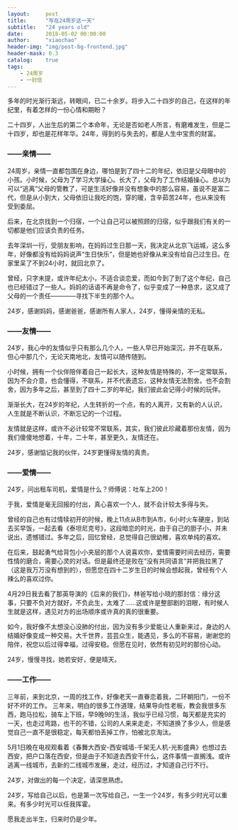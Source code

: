 ```yaml
---
layout:     post
title:      "写在24周岁这一天"
subtitle:   "24 years old"
date:       2018-05-02 00:00:00
author:     "xiaochao"
header-img: "img/post-bg-frontend.jpg"
header-mask: 0.3
catalog:    true
tags:
    - 24周岁
    - 一封信
---
```


  多年的时光渐行渐远，转眼间，已二十余岁。将步入二十四岁的自己，在这样的年纪里，有着怎样的一份心情和期盼？
  
  二十四岁，人出生后的第二个本命年，无论是否如老人所言，有磨难发生，但是二十四岁，却也是花样年华。24年，得到的与失去的，都是人生中宝贵的财富。
  
### ——亲情——

  24周岁，亲情一直都包围在身边，哪怕是到了四十二的年纪，依旧是父母眼中的小孩。小时候，父母为了学习大学操心。长大了，父母为了工作结婚操心。总以为可以“逃离”父母的管教了，可是生活好像并没有想象中的那么容易，虽说不是富二代，但是从小到大，父母依旧让我吃的饱，穿的暖，含辛茹苦24年，也从来没有受到委屈。
  
  后来，在北京找到一个归宿，一个让自己可以被照顾的归宿，似乎跟我们有关的一切都是他们应该负责的任务。
  
  去年深圳一行，受朋友影响，在妈妈过生日那一天，我决定从北京飞运城，这么多年，好像都没有给妈妈说声“生日快乐”，但是她也好像从来没有给自己过生日。在家里呆了不到24小时，就回北京了。
  
  曾经，只字未提，或许年纪太小，不适合谈恋爱，而如今到了到了这个年纪，自己也已经错过了一些人。妈妈的话语不再是命令了，似乎变成了一种恳求，这又成了父母的一个责任————寻找下半生的那个人。
  
  24岁，感谢妈妈，感谢爸爸，感谢所有人家人，24岁，懂得亲情的无私。
  
### ——友情——

  24岁，我心中的友情似乎只有那么几个人，一些人早已开始深沉，并不在联系，但心中那几个，无论天南地北，友情可以随传随到。
  
  小时候，拥有一个伙伴陪伴着自己一起长大，这种友情是特殊的，不一定常联系，因为不会介意，也会懂得，不联系，并不代表遗忘，这种友情无法割舍。也不会割舍，因为多年之后，甚至到了四十二岁的年纪，我们彼此会记得小时候的玩伴。
  
  渐渐长大，在24岁的年纪，人生转折的一个点，有的人离开，又有新的人认识，人生就是不断认识，不断忘记的一个过程。
  
  友情就是这样，或许不必计较常不常联系，其实，我们彼此珍藏着那份友情，因为我们傻傻地想着，十年，二十年，甚至更久，友情还在。
  
  24岁，感谢惦记我的伙伴，24岁更懂得友情的真贵。
  
### ——爱情——

  24岁，问出租车司机，爱情是什么？师傅说：吐车上200！
  
  于我，爱情是毫无回报的付出，真心喜欢一个人，就不会计较太多得与失。
  
  曾经的自己也有过情犊初开的时候，晚上11点从B市到A市，6小时火车硬座，到站去买早饭，一起去看《泰坦尼克号》，这段暗恋的时光，由于自己的胆子小，并未说出，遗憾错过。多年之后，回忆曾经，总觉得自己很幼稚，喜欢单纯的喜欢。
  
  在后来，鼓起勇气给背包小小夹层的那个人说喜欢你，爱情需要时间去经历，需要性情的磨合，需要心灵的对话。但是最终还是败在“没有共同语言”并把我拉黑了（这是我万万没有想到的），但愿您在四十二岁生日的时候会想起我，曾经有个人辣么的喜欢过你。
  
  4月29日我去看了那英导演的《后来的我们》，林爸写给小晓的那封信：缘分这事，只要不负对方就好，不负此生，太难了……这或许是整部剧的泪眼，有时候人生就是这样，遇见对方的出场顺序或许真的真的很重要。
  
  如今，我好像不太想没心没肺的付出，因为没有多少爱能让人重新来过，身边的人结婚好像变成一种交易。大千世界，芸芸众生，能遇见，多么的不容易，谢谢您的陪伴，祝您以后过得幸福，过得安稳。但愿在见时，依然有初见时的那份心动。
  
  24岁，慢慢寻找，她若安好，便是晴天。
  
### ——工作——

  三年前，来到北京，一周的找工作，好像老天一直眷恋着我，二环朝阳门，一份不好不坏的工作。
  三年来，明白的很多工作道理，结果导向性老板，教会我很多东西，跑马拉松，骑车上下班，早9晚9的生活，我似乎已经习惯，每天都是充实的一天，也走过弯路，也干的不错，公司的人来来走走，不知道换了多少人，但是感觉自己一直不是很稳定，每天都怕丢掉工作，怕被北京淘汰。
  
  5月1日晚在电视观看着《春舞大西安-西安城墙-千架无人机-光影盛典》也想过去西安，把户口落在西安，但是由于不知道去西安干什么，这件事情一直搁浅。或许逃离一线城市，去新的二线城市发展，走过，经历过，才知道自己行不行。
  
  24岁，对做出的每一个决定，请深思熟虑。
  
  24岁，写给自己以后，也是第一次写给自己，一生一个24岁，有多少时光可以重来。有多少时光可以任我挥霍。
  
  愿我走出半生，归来时仍是少年。

  
  
  
  
  
  



